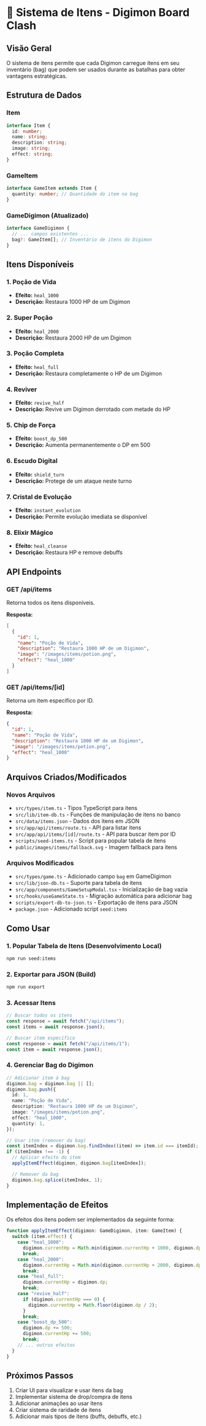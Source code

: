 # 🎒 Sistema de Itens - Digimon Board Clash

## Visão Geral

O sistema de itens permite que cada Digimon carregue itens em seu inventário (bag) que podem ser usados durante as batalhas para obter vantagens estratégicas.

## Estrutura de Dados

### Item

```typescript
interface Item {
  id: number;
  name: string;
  description: string;
  image: string;
  effect: string;
}
```

### GameItem

```typescript
interface GameItem extends Item {
  quantity: number; // Quantidade do item na bag
}
```

### GameDigimon (Atualizado)

```typescript
interface GameDigimon {
  // ... campos existentes ...
  bag?: GameItem[]; // Inventário de itens do Digimon
}
```

## Itens Disponíveis

### 1. Poção de Vida

- **Efeito:** `heal_1000`
- **Descrição:** Restaura 1000 HP de um Digimon

### 2. Super Poção

- **Efeito:** `heal_2000`
- **Descrição:** Restaura 2000 HP de um Digimon

### 3. Poção Completa

- **Efeito:** `heal_full`
- **Descrição:** Restaura completamente o HP de um Digimon

### 4. Reviver

- **Efeito:** `revive_half`
- **Descrição:** Revive um Digimon derrotado com metade do HP

### 5. Chip de Força

- **Efeito:** `boost_dp_500`
- **Descrição:** Aumenta permanentemente o DP em 500

### 6. Escudo Digital

- **Efeito:** `shield_turn`
- **Descrição:** Protege de um ataque neste turno

### 7. Cristal de Evolução

- **Efeito:** `instant_evolution`
- **Descrição:** Permite evolução imediata se disponível

### 8. Elixir Mágico

- **Efeito:** `heal_cleanse`
- **Descrição:** Restaura HP e remove debuffs

## API Endpoints

### GET /api/items

Retorna todos os itens disponíveis.

**Resposta:**

```json
[
  {
    "id": 1,
    "name": "Poção de Vida",
    "description": "Restaura 1000 HP de um Digimon",
    "image": "/images/items/potion.png",
    "effect": "heal_1000"
  }
]
```

### GET /api/items/[id]

Retorna um item específico por ID.

**Resposta:**

```json
{
  "id": 1,
  "name": "Poção de Vida",
  "description": "Restaura 1000 HP de um Digimon",
  "image": "/images/items/potion.png",
  "effect": "heal_1000"
}
```

## Arquivos Criados/Modificados

### Novos Arquivos

- `src/types/item.ts` - Tipos TypeScript para itens
- `src/lib/item-db.ts` - Funções de manipulação de itens no banco
- `src/data/items.json` - Dados dos itens em JSON
- `src/app/api/items/route.ts` - API para listar itens
- `src/app/api/items/[id]/route.ts` - API para buscar item por ID
- `scripts/seed-items.ts` - Script para popular tabela de itens
- `public/images/items/fallback.svg` - Imagem fallback para itens

### Arquivos Modificados

- `src/types/game.ts` - Adicionado campo `bag` em GameDigimon
- `src/lib/json-db.ts` - Suporte para tabela de itens
- `src/app/components/GameSetupModal.tsx` - Inicialização de bag vazia
- `src/hooks/useGameState.ts` - Migração automática para adicionar bag
- `scripts/export-db-to-json.ts` - Exportação de itens para JSON
- `package.json` - Adicionado script `seed:items`

## Como Usar

### 1. Popular Tabela de Itens (Desenvolvimento Local)

```bash
npm run seed:items
```

### 2. Exportar para JSON (Build)

```bash
npm run export
```

### 3. Acessar Itens

```typescript
// Buscar todos os itens
const response = await fetch("/api/items");
const items = await response.json();

// Buscar item específico
const response = await fetch("/api/items/1");
const item = await response.json();
```

### 4. Gerenciar Bag do Digimon

```typescript
// Adicionar item à bag
digimon.bag = digimon.bag || [];
digimon.bag.push({
  id: 1,
  name: "Poção de Vida",
  description: "Restaura 1000 HP de um Digimon",
  image: "/images/items/potion.png",
  effect: "heal_1000",
  quantity: 1,
});

// Usar item (remover da bag)
const itemIndex = digimon.bag.findIndex((item) => item.id === itemId);
if (itemIndex !== -1) {
  // Aplicar efeito do item
  applyItemEffect(digimon, digimon.bag[itemIndex]);

  // Remover da bag
  digimon.bag.splice(itemIndex, 1);
}
```

## Implementação de Efeitos

Os efeitos dos itens podem ser implementados da seguinte forma:

```typescript
function applyItemEffect(digimon: GameDigimon, item: GameItem) {
  switch (item.effect) {
    case "heal_1000":
      digimon.currentHp = Math.min(digimon.currentHp + 1000, digimon.dp);
      break;
    case "heal_2000":
      digimon.currentHp = Math.min(digimon.currentHp + 2000, digimon.dp);
      break;
    case "heal_full":
      digimon.currentHp = digimon.dp;
      break;
    case "revive_half":
      if (digimon.currentHp === 0) {
        digimon.currentHp = Math.floor(digimon.dp / 2);
      }
      break;
    case "boost_dp_500":
      digimon.dp += 500;
      digimon.currentHp += 500;
      break;
    // ... outros efeitos
  }
}
```

## Próximos Passos

1. Criar UI para visualizar e usar itens da bag
2. Implementar sistema de drop/compra de itens
3. Adicionar animações ao usar itens
4. Criar sistema de raridade de itens
5. Adicionar mais tipos de itens (buffs, debuffs, etc.)
